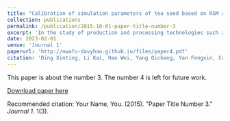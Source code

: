 ```yaml
---
title: "Calibration of simulation parameters of tea seed based on RSM and GA-BP-GA optimization"
collection: publications
permalink: /publication/2015-10-01-paper-title-number-3
excerpt: 'In the study of production and processing technologies such as mechanical shelling, sowing and planting of Camellia oleifera seeds, due to the lack of accurate discrete element simulation models and parameters, the simulation and actual errors of design equipment are large. Reverse engineering techniques were used to establish a discrete element model of Camellia oleifera seeds in EDEM software. 〖JP2〗Through physical tests, the angle of repose (AOR) of Camellia oleifera seeds was measured to be (27.93±1.46)°. The parameter intervals of density, collision recovery coefficient and static friction coefficient between camellia seed and plate were measured. The discrete model parameters of Camellia oleifera seeds were filtered by using the Plackett-Burman Design to obtain the parameters that had a significant impact on the AOR. The path of steepest ascent method was carried out to determine the optimal value range of the parameters. The central composite design (CCD) response surface method (RSM) and machine learning were used to establish the regression models involving the AOR and the significant parameters. The results showed that the predictive ability and stability of BP artificial neural network based on genetic algorithm (GA) were better than that of random forest, support vector regression and BP artificial neural network. GA optimization was used to obtain the static friction coefficient between seeds, which was 0.443, the static friction coefficient between seeds and steel plates was 0.319, and the rolling friction coefficient between seeds was 0.063. The simulated AOR was measured to be 27.63°, and the relative error from the actual AOR was 1.09%. RSM optimization was used to obtain the static friction coefficient between seeds, which was 0.383, the static friction coefficient between seeds and steel plates was 0.335, and the rolling friction coefficient between seeds was 0.064. The simulated AOR was measured to be 26.99°, and the relative error from the actual AOR was 3.33%. The results showed that GA-BP-GA had better parameter optimization effect than RSM in the parameter calibration of Camellia oleifera seeds. Moreover, the built model and parameter calibration results of Camellia oleifera seeds can be used for discrete element simulation research.'
date: 2023-02-01
venue: 'Journal 1'
paperurl: 'http://nwafu-davyhao.github.io/files/paper4.pdf'
citation: 'Ding Xinting, Li Kai, Hao Wei, Yang Qichang, Yan Fengxin, Cui Yongjie*. 2023. Calibration of simulation parameters of tea seed based on RSM and GA-BP-GA optimization. Journal of Agricultural Machinery, 54(2):139-150.'
---
```

This paper is about the number 3. The number 4 is left for future work.

[Download paper here](http://nwafu-davyhao.github.io/files/paper4.pdf)

Recommended citation: Your Name, You. (2015). "Paper Title Number 3." <i>Journal 1</i>. 1(3).